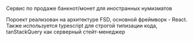 Сервис по продаже банкнот/монет для иностранных нумизматов

Пороект реализован на архитектуре FSD, основной фреймворк - React. Также используется typescript для строгой типизации кода, tanStackQuery как серверный стейт-менеджер

